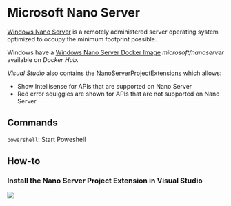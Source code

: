 # Microsoft Nano Server

[Windows Nano Server](https://docs.microsoft.com/en-us/windows-server/get-started/getting-started-with-nano-server) is a remotely administered server operating system optimized to occupy the minimum footprint possible.

Windows have a [Windows Nano Server Docker Image](https://hub.docker.com/r/microsoft/nanoserver/) *microsoft/nanoserver* available on *Docker Hub*.

*Visual Studio* also contains the [NanoServerProjectExtensions](https://marketplace.visualstudio.com/items?itemName=VenkatYallaMSFT.NanoServerProjectExtensions) which allows:

- Show Intellisense for APIs that are supported on Nano Server
- Red error squiggles are shown for APIs that are not supported on Nano Server

## Commands

`powershell`: Start Poweshell


## How-to

### Install the Nano Server Project Extension in Visual Studio

![](http://tinyurl.com/ycnkv2hz)



